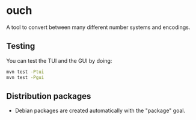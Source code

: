 # ouch
A tool to convert between many different number systems and encodings.

## Testing
You can test the TUI and the GUI by doing:
```bash
mvn test -Ptui
mvn test -Pgui
```

## Distribution packages
* Debian packages are created automatically with the "package" goal.
